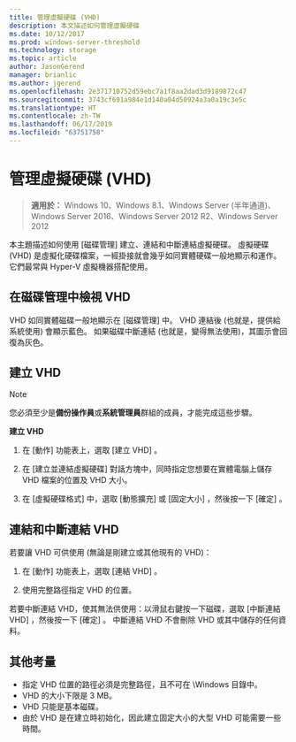 ```yaml
---
title: 管理虛擬硬碟 (VHD)
description: 本文描述如何管理虛擬硬碟
ms.date: 10/12/2017
ms.prod: windows-server-threshold
ms.technology: storage
ms.topic: article
author: JasonGerend
manager: brianlic
ms.author: jgerend
ms.openlocfilehash: 2e371710752d59ebc7a1f8aa2dad3d9189872c47
ms.sourcegitcommit: 3743cf691a984e1d140a04d50924a3a0a19c3e5c
ms.translationtype: HT
ms.contentlocale: zh-TW
ms.lasthandoff: 06/17/2019
ms.locfileid: "63751758"
---
```

# <a name="manage-virtual-hard-disks-vhd"></a>管理虛擬硬碟 (VHD)

> **適用於：** Windows 10、Windows 8.1、Windows Server (半年通道)、Windows Server 2016、Windows Server 2012 R2、Windows Server 2012

本主題描述如何使用 [磁碟管理] 建立、連結和中斷連結虛擬硬碟。 虛擬硬碟 (VHD) 是虛擬化硬碟檔案，一經掛接就會幾乎如同實體硬碟一般地顯示和運作。 它們最常與 Hyper-V 虛擬機器搭配使用。 

## <a name="viewing-vhds-in-disk-management"></a>在磁碟管理中檢視 VHD

VHD 如同實體磁碟一般地顯示在 [磁碟管理] 中。 VHD 連結後 (也就是，提供給系統使用) 會顯示藍色。 如果磁碟中斷連結 (也就是，變得無法使用)，其圖示會回復為灰色。

## <a name="creating-a-vhd"></a>建立 VHD

> [!NOTE]
> 您必須至少是**備份操作員**或**系統管理員**群組的成員，才能完成這些步驟。

**建立 VHD**

1.  在 [動作]  功能表上，選取 [建立 VHD]  。

2.  在 [建立並連結虛擬硬碟]  對話方塊中，同時指定您想要在實體電腦上儲存 VHD 檔案的位置及 VHD 大小。

3.  在 [虛擬硬碟格式]  中，選取 [動態擴充]  或 [固定大小]  ，然後按一下 [確定]  。

## <a name="attaching-and-detaching-a-vhd"></a>連結和中斷連結 VHD

若要讓 VHD 可供使用 (無論是剛建立或其他現有的 VHD)： 

1. 在 [動作]  功能表上，選取 [連結 VHD]  。

2. 使用完整路徑指定 VHD 的位置。

若要中斷連結 VHD，使其無法供使用：以滑鼠右鍵按一下磁碟，選取 [中斷連結 VHD]  ，然後按一下 [確定]  。 中斷連結 VHD 不會刪除 VHD 或其中儲存的任何資料。

## <a name="additional-considerations"></a>其他考量

-   指定 VHD 位置的路徑必須是完整路徑，且不可在 \\Windows 目錄中。
-   VHD 的大小下限是 3 MB。
-   VHD 只能是基本磁碟。
-   由於 VHD 是在建立時初始化，因此建立固定大小的大型 VHD 可能需要一些時間。
